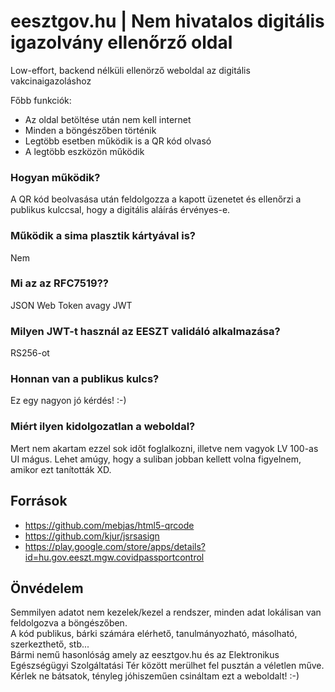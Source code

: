 # eesztgov.hu | Nem hivatalos digitális igazolvány ellenőrző oldal
Low-effort, backend nélküli ellenörző weboldal az digitális vakcinaigazoláshoz  

Főbb funkciók:
- Az oldal betöltése után nem kell internet
- Minden a böngészőben történik
- Legtöbb esetben működik is a QR kód olvasó
- A legtöbb eszközön működik

### Hogyan működik?
A QR kód beolvasása után feldolgozza a kapott üzenetet és ellenőrzi a publikus kulccsal, hogy a digitális aláírás érvényes-e.  
  
### Működik a sima plasztik kártyával is?
Nem  
  
### Mi az az RFC7519??
JSON Web Token avagy JWT
  
### Milyen JWT-t használ az EESZT validáló alkalmazása?
RS256-ot  
  
### Honnan van a publikus kulcs?
Ez egy nagyon jó kérdés! :-)  
  
### Miért ilyen kidolgozatlan a weboldal?
Mert nem akartam ezzel sok időt foglalkozni, illetve nem vagyok LV 100-as UI mágus. Lehet amúgy, hogy a suliban jobban kellett volna figyelnem, amikor ezt tanították XD. 
  
## Források
- https://github.com/mebjas/html5-qrcode
- https://github.com/kjur/jsrsasign
- https://play.google.com/store/apps/details?id=hu.gov.eeszt.mgw.covidpassportcontrol

## Önvédelem
Semmilyen adatot nem kezelek/kezel a rendszer, minden adat lokálisan van feldolgozva a böngészőben.  
A kód publikus, bárki számára elérhető, tanulmányozható, másolható, szerkezthető, stb...  
Bármi nemű hasonlóság amely az eesztgov.hu és az Elektronikus Egészségügyi Szolgáltatási Tér között merülhet fel pusztán a véletlen műve.
Kérlek ne bátsatok, tényleg jóhiszeműen csináltam ezt a weboldalt! :-)  
  
